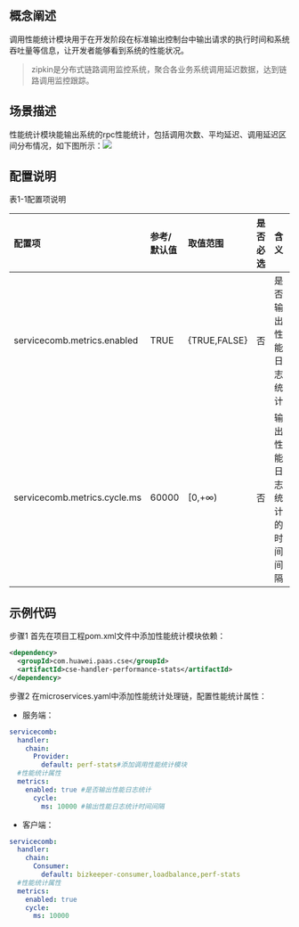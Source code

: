 ## 概念阐述

调用性能统计模块用于在开发阶段在标准输出控制台中输出请求的执行时间和系统吞吐量等信息，让开发者能够看到系统的性能状况。

> zipkin是分布式链路调用监控系统，聚合各业务系统调用延迟数据，达到链路调用监控跟踪。

## 场景描述

性能统计模块能输出系统的rpc性能统计，包括调用次数、平均延迟、调用延迟区间分布情况，如下图所示：![](/start/调用性能统计.png)

## 配置说明

表1-1配置项说明

| 配置项 | 参考/默认值 | 取值范围 | 是否必选 | 含义 | 注意 |
| :--- | :--- | :--- | :--- | :--- | :--- |
| servicecomb.metrics.enabled | TRUE | {TRUE,FALSE} | 否 | 是否输出性能日志统计 |  |
| servicecomb.metrics.cycle.ms | 60000 | \[0,+∞\) | 否 | 输出性能日志统计的时间间隔 |  |

## 示例代码

步骤1 首先在项目工程pom.xml文件中添加性能统计模块依赖：

```xml
<dependency>
  <groupId>com.huawei.paas.cse</groupId>
  <artifactId>cse-handler-performance-stats</artifactId>
</dependency>
```

步骤2 在microservices.yaml中添加性能统计处理链，配置性能统计属性：

* 服务端：

```yaml
servicecomb: 
  handler: 
    chain: 
      Provider: 
        default: perf-stats#添加调用性能统计模块
  #性能统计属性
  metrics: 
    enabled: true #是否输出性能日志统计
      cycle: 
        ms: 10000 #输出性能日志统计时间间隔
```

* 客户端：

```yaml
servicecomb: 
  handler: 
    chain:  
      Consumer: 
        default: bizkeeper-consumer,loadbalance,perf-stats
  #性能统计属性
  metrics: 
    enabled: true
    cycle: 
      ms: 10000
```



